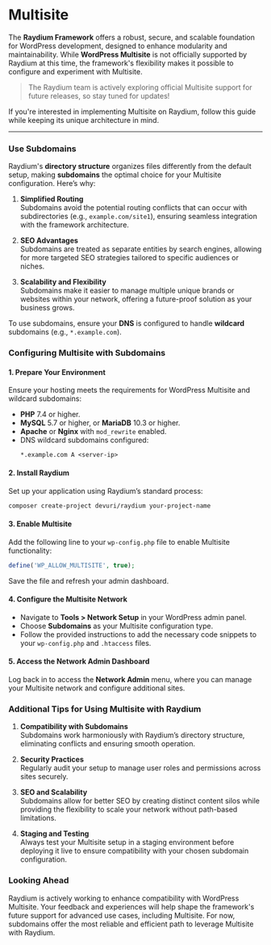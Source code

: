 # Multisite

The **Raydium Framework** offers a robust, secure, and scalable foundation for WordPress development, designed to enhance modularity and maintainability. While **WordPress Multisite** is not officially supported by Raydium at this time, the framework's flexibility makes it possible to configure and experiment with Multisite.

> The Raydium team is actively exploring official Multisite support for future releases, so stay tuned for updates!  

If you're interested in implementing Multisite on Raydium, follow this guide while keeping its unique architecture in mind.  

---

### Use Subdomains

Raydium's **directory structure** organizes files differently from the default setup, making **subdomains** the optimal choice for your Multisite configuration. Here’s why:  

1. **Simplified Routing**  
   Subdomains avoid the potential routing conflicts that can occur with subdirectories (e.g., `example.com/site1`), ensuring seamless integration with the framework architecture.  

2. **SEO Advantages**  
   Subdomains are treated as separate entities by search engines, allowing for more targeted SEO strategies tailored to specific audiences or niches.  

3. **Scalability and Flexibility**  
   Subdomains make it easier to manage multiple unique brands or websites within your network, offering a future-proof solution as your business grows.  

To use subdomains, ensure your **DNS** is configured to handle **wildcard** subdomains (e.g., `*.example.com`).  


### Configuring Multisite with Subdomains  

#### 1. **Prepare Your Environment**  
   Ensure your hosting meets the requirements for WordPress Multisite and wildcard subdomains:  
   - **PHP** 7.4 or higher.  
   - **MySQL** 5.7 or higher, or **MariaDB** 10.3 or higher.  
   - **Apache** or **Nginx** with `mod_rewrite` enabled.  
   - DNS wildcard subdomains configured:  
     ```
     *.example.com A <server-ip>
     ```

#### 2. **Install Raydium**  
   Set up your application using Raydium’s standard process:  
   ```bash
   composer create-project devuri/raydium your-project-name
   ```

#### 3. **Enable Multisite**  
   Add the following line to your `wp-config.php` file to enable Multisite functionality:  
   ```php
   define('WP_ALLOW_MULTISITE', true);
   ```  
   Save the file and refresh your admin dashboard.  

#### 4. **Configure the Multisite Network**  
   - Navigate to **Tools > Network Setup** in your WordPress admin panel.  
   - Choose **Subdomains** as your Multisite configuration type.  
   - Follow the provided instructions to add the necessary code snippets to your `wp-config.php` and `.htaccess` files.  

#### 5. **Access the Network Admin Dashboard**  
   Log back in to access the **Network Admin** menu, where you can manage your Multisite network and configure additional sites.  


### Additional Tips for Using Multisite with Raydium  

1. **Compatibility with Subdomains**  
   Subdomains work harmoniously with Raydium’s directory structure, eliminating conflicts and ensuring smooth operation.  

2. **Security Practices**  
   Regularly audit your setup to manage user roles and permissions across sites securely.  

3. **SEO and Scalability**  
   Subdomains allow for better SEO by creating distinct content silos while providing the flexibility to scale your network without path-based limitations.  

4. **Staging and Testing**  
   Always test your Multisite setup in a staging environment before deploying it live to ensure compatibility with your chosen subdomain configuration.  


### Looking Ahead  

Raydium is actively working to enhance compatibility with WordPress Multisite. Your feedback and experiences will help shape the framework's future support for advanced use cases, including Multisite. For now, subdomains offer the most reliable and efficient path to leverage Multisite with Raydium.   
